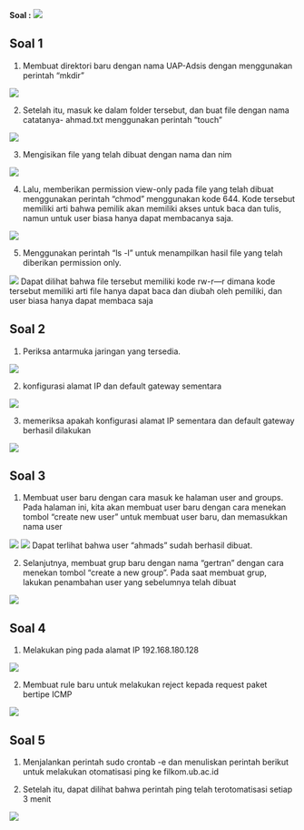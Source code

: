 **Soal :**
<img src="soaluap.jpg">

Soal 1
------------------------------------------------

1) Membuat direktori baru dengan nama UAP-Adsis dengan menggunakan perintah
“mkdir”
<img src="Screenshots/Soal 1/1.jpg">

2) Setelah itu, masuk ke dalam folder tersebut, dan buat file dengan nama catatanya-
ahmad.txt menggunakan perintah “touch”
<img src="Screenshots/Soal 1/2.jpg">

3) Mengisikan file yang telah dibuat dengan nama dan nim
<img src="Screenshots/Soal 1/3.jpg">

4) Lalu, memberikan permission view-only pada file yang telah dibuat menggunakan
perintah “chmod” menggunakan kode 644. Kode tersebut memiliki arti bahwa pemilik
akan memiliki akses untuk baca dan tulis, namun untuk user biasa hanya dapat
membacanya saja.
<img src="Screenshots/Soal 1/4.jpg">

5) Menggunakan perintah “ls -l” untuk menampilkan hasil file yang telah diberikan
permission only.
<img src="Screenshots/Soal 1/5.jpg">
Dapat dilihat bahwa file tersebut memiliki kode rw-r—r dimana kode tersebut
memiliki arti file hanya dapat baca dan diubah oleh pemiliki, dan user biasa hanya
dapat membaca saja

Soal 2
------------------------------------------------

1) Periksa antarmuka jaringan yang tersedia.
<img src="Screenshots/Soal 2/6.jpg">

2) konfigurasi alamat IP dan default gateway sementara
<img src="Screenshots/Soal 2/7.jpg">

3) memeriksa apakah konfigurasi alamat IP sementara dan default gateway berhasil dilakukan 
<img src="Screenshots/Soal 2/8.jpg">

Soal 3
------------------------------------------------


1) Membuat user baru dengan cara masuk ke halaman user and groups. Pada halaman
ini, kita akan membuat user baru dengan cara menekan tombol “create new user” untuk
membuat user baru, dan memasukkan nama user
<img src="Screenshots/Soal 3/10.jpg">
<img src="Screenshots/Soal 3/9.jpg">
Dapat terlihat bahwa user “ahmads” sudah berhasil dibuat.

2) Selanjutnya, membuat grup baru dengan nama “gertran” dengan cara menekan tombol
“create a new group”. Pada saat membuat grup, lakukan penambahan user yang
sebelumnya telah dibuat
<img src="Screenshots/Soal 3/12.jpg">

Soal 4
------------------------------------------------

1) Melakukan ping pada alamat IP 192.168.180.128
<img src="Screenshots/Soal 4/13.jpg">

2) Membuat rule baru untuk melakukan reject kepada request paket bertipe ICMP
<img src="Screenshots/Soal 4/14.jpg">


Soal 5
------------------------------------------------

1) Menjalankan perintah sudo crontab -e dan menuliskan perintah berikut untuk melakukan otomatisasi ping ke filkom.ub.ac.id

2) Setelah itu, dapat dilihat bahwa perintah ping telah terotomatisasi setiap 3 menit
<img src="Screenshots/Soal 5/15.jpg">
